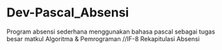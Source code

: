 # Dev-Pascal_Absensi
Program absensi sederhana menggunakan bahasa pascal sebagai tugas besar matkul Algoritma & Pemrograman
//IF-8 Rekapitulasi Absensi
